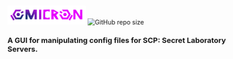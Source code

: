 <img width="35%" height="35%" src="https://github.com/k0vac/omicron/blob/master/omicrontype.png"></img>
<img alt="GitHub repo size" src="https://img.shields.io/github/repo-size/k0vac/omicron?style=flat-square">
<h3><b>A GUI for manipulating config files for SCP: Secret Laboratory Servers.</b></h3>


